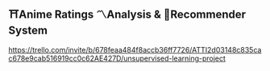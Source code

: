 ## ⛩️Anime Ratings 〽️Analysis & 🤖Recommender System

https://trello.com/invite/b/678feaa484f8accb36ff7726/ATTI2d03148c835cac678e9cab516919cc0c62AE427D/unsupervised-learning-project
